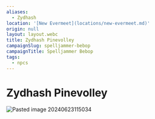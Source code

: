 ```yaml
---
aliases:
  - Zydhash
location: '[New Evermeet](locations/new-evermeet.md)'
origin: null
layout: layout.webc
title: Zydhash Pinevolley
campaignSlug: spelljammer-bebop
campaignTitle: Spelljammer Bebop
tags:
  - npcs
---
```

# Zydhash Pinevolley

![Pasted image 20240623115034](_files/Pasted%20image%2020240623115034.png)
